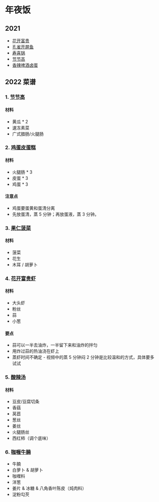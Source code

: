 # 年夜饭

## 2021

- [花开富贵](https://www.xiachufang.com/recipe/104244146/)
- [孔雀开屏鱼](https://www.xiachufang.com/recipe/102192535/)
- [寿喜锅]()
- [节节高](https://www.xiachufang.com/recipe/104369956/)
- [香辣啤酒卤蛋](https://www.xiachufang.com/recipe/106071506/)

## 2022 菜谱

### 1. [节节高](https://www.xiachufang.com/recipe/104369956/)

#### 材料

- 黄瓜 * 2
- 速冻素菜
- 广式腊肠/火腿肠

### 2. [鸡蛋皮蛋糕](https://www.youtube.com/watch?v=p_1R3vemcMM)

#### 材料

- 火腿肠 * 3
- 皮蛋 * 3
- 鸡蛋 * 3
#### 注意点

- 鸡蛋要蛋黄和蛋清分离
- 先放蛋清，蒸 5 分钟；再放蛋液，蒸 3 分钟。

### 3. [果仁菠菜](https://www.bilibili.com/video/BV1hU4y1a7Ed?from=search&seid=9851379605175455536&spm_id_from=333.337.0.0)
#### 材料

- 菠菜
- 花生
- 木耳 / 胡萝卜

### 4. [花开富贵虾](https://www.bilibili.com/video/BV1DJ411b7xX?)

#### 材料

- 大头虾
- 粉丝
- 蒜
- 小葱

#### 要点

- 蒜可以一半去油炸，一半留下来和油炸的拌匀
- 用炸过蒜的热油浇在虾上
- 蒸虾时间不确定 - 视频中的蒸 5 分钟闷 2 分钟是比较温和的方式，具体要多试试

### 5. [酸辣汤](https://www.bilibili.com/video/BV1Df4y1q7LU?from=search&seid=10876005394391417346&spm_id_from=333.337.0.0)

#### 材料

- 豆皮/豆腐切条
- 香菇
- 莴苣
- 葱丝
- 姜丝
- 火腿肠丝
- 西红柿（调个底味）

### 6. [咖喱牛腩](https://www.bilibili.com/video/BV1Qf4y1c7cD)

- 牛腩 
- 白萝卜 & 胡萝卜
- 咖喱料
- 洋葱
- 姜片 & 冰糖 & 八角香叶陈皮（炖肉料）
- 淀粉勾芡